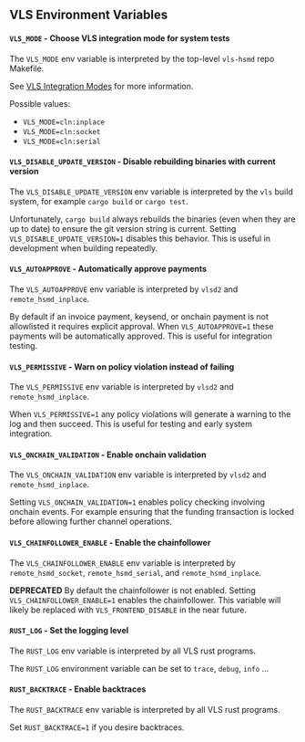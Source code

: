 ## VLS Environment Variables

#### `VLS_MODE` - Choose VLS integration mode for system tests

The `VLS_MODE` env variable is interpreted by the top-level `vls-hsmd` repo Makefile.

See [VLS Integration Modes](https://gitlab.com/lightning-signer/docs/-/blob/master/overview/README.md#vls-integration-modes)
for more information.

Possible values:
- `VLS_MODE=cln:inplace`
- `VLS_MODE=cln:socket`
- `VLS_MODE=cln:serial`

#### `VLS_DISABLE_UPDATE_VERSION` - Disable rebuilding binaries with current version

The `VLS_DISABLE_UPDATE_VERSION` env variable is interpreted by the
`vls` build system, for example `cargo build` or `cargo test`.

Unfortunately, `cargo build` always rebuilds the binaries (even when they are up to date) to
ensure the git version string is current.  Setting `VLS_DISABLE_UPDATE_VERSION=1` disables
this behavior.  This is useful in development when building repeatedly.

#### `VLS_AUTOAPPROVE` - Automatically approve payments

The `VLS_AUTOAPPROVE` env variable is interpreted by `vlsd2` and `remote_hsmd_inplace`.

By default if an invoice payment, keysend, or onchain payment is not allowlisted it requires
explicit approval.  When `VLS_AUTOAPPROVE=1` these payments will be automatically approved.
This is useful for integration testing.

#### `VLS_PERMISSIVE` - Warn on policy violation instead of failing

The `VLS_PERMISSIVE` env variable is interpreted by `vlsd2` and `remote_hsmd_inplace`.

When `VLS_PERMISSIVE=1` any policy violations will generate a warning to the log and then succeed.
This is useful for testing and early system integration.

#### `VLS_ONCHAIN_VALIDATION` - Enable onchain validation

The `VLS_ONCHAIN_VALIDATION` env variable is interpreted by `vlsd2` and `remote_hsmd_inplace`.

Setting `VLS_ONCHAIN_VALIDATION=1` enables policy checking involving onchain events.  For
example ensuring that the funding transaction is locked before allowing further channel
operations.

#### `VLS_CHAINFOLLOWER_ENABLE` - Enable the chainfollower

The `VLS_CHAINFOLLOWER_ENABLE` env variable is interpreted by
`remote_hsmd_socket`, `remote_hsmd_serial`, and `remote_hsmd_inplace`.

**DEPRECATED** By default the chainfollower is not enabled.  Setting
`VLS_CHAINFOLLOWER_ENABLE=1` enables the chainfollower.  This variable will likely be
replaced with `VLS_FRONTEND_DISABLE` in the near future.

#### `RUST_LOG` - Set the logging level

The `RUST_LOG` env variable is interpreted by all VLS rust programs.

The `RUST_LOG` environment variable can be set to `trace`, `debug`, `info` ...

#### `RUST_BACKTRACE` - Enable backtraces

The `RUST_BACKTRACE` env variable is interpreted by all VLS rust programs.

Set `RUST_BACKTRACE=1` if you desire backtraces.

